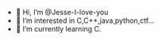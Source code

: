 - 👋 Hi, I’m @Jesse-I-love-you
- 👀 I’m interested in C,C++,java,python,ctf...
- 🌱 I’m currently learning C.
<!---
Jesse-I-love-you/Jesse-I-love-you is a ✨ special ✨ repository because its `README.md` (this file) appears on your GitHub profile.
You can click the Preview link to take a look at your changes.
--->
